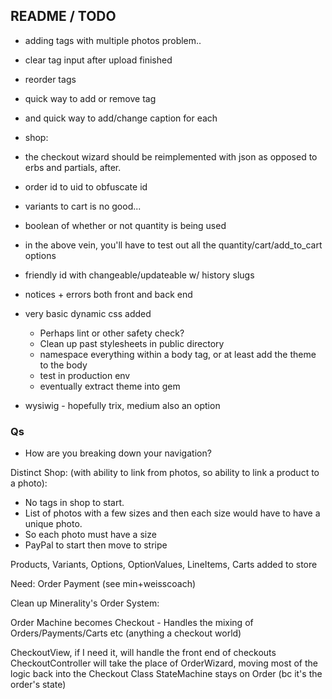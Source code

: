## README / TODO
- adding tags with multiple photos problem..
- clear tag input after upload finished
- reorder tags
- quick way to add or remove tag
- and quick way to add/change caption for each
- shop: 
 - the checkout wizard should be reimplemented with json as opposed to erbs and partials, after.
 - order id to uid to obfuscate id
 - variants to cart is no good...
  - boolean of whether or not quantity is being used
  - in the above vein, you'll have to test out all the quantity/cart/add_to_cart options
- friendly id with changeable/updateable w/ history slugs
- notices + errors both front and back end
- very basic dynamic css added
  - Perhaps lint or other safety check?
  - Clean up past stylesheets in public directory
  - namespace everything within a body tag, or at least add the theme to the body
  - test in production env
  - eventually extract theme into gem

- wysiwig - hopefully trix, medium also an option

### Qs

- How are you breaking down your navigation?

Distinct Shop: (with ability to link from photos, so ability to link a product to a photo):
- No tags in shop to start.
- List of photos with a few sizes and then each size would have to have a unique photo.
- So each photo must have a size
- PayPal to start then move to stripe

Products, Variants, Options, OptionValues, LineItems, Carts added to store

Need:
Order
Payment (see min+weisscoach)



Clean up Minerality's Order System:

Order Machine becomes Checkout - Handles the mixing of Orders/Payments/Carts etc (anything a checkout world)

CheckoutView, if I need it, will handle the front end of checkouts
CheckoutController will take the place of OrderWizard, moving most of the logic back into the Checkout Class
StateMachine stays on Order (bc it's the order's state)
